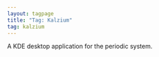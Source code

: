 ```yaml
---
layout: tagpage
title: "Tag: Kalzium"
tag: kalzium
---
```


A KDE desktop application for the periodic system.
